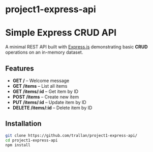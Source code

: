 # project1-express-api

# Simple Express CRUD API

A minimal REST API built with [Express.js](https://expressjs.com/) demonstrating basic **CRUD** operations on an in-memory dataset.

## Features
- **GET /** – Welcome message  
- **GET /items** – List all items  
- **GET /items/:id** – Get item by ID  
- **POST /items** – Create new item  
- **PUT /items/:id** – Update item by ID  
- **DELETE /items/:id** – Delete item by ID  

## Installation
```bash
git clone https://github.com/trallan/project1-express-api/
cd project1-express-api
npm install

